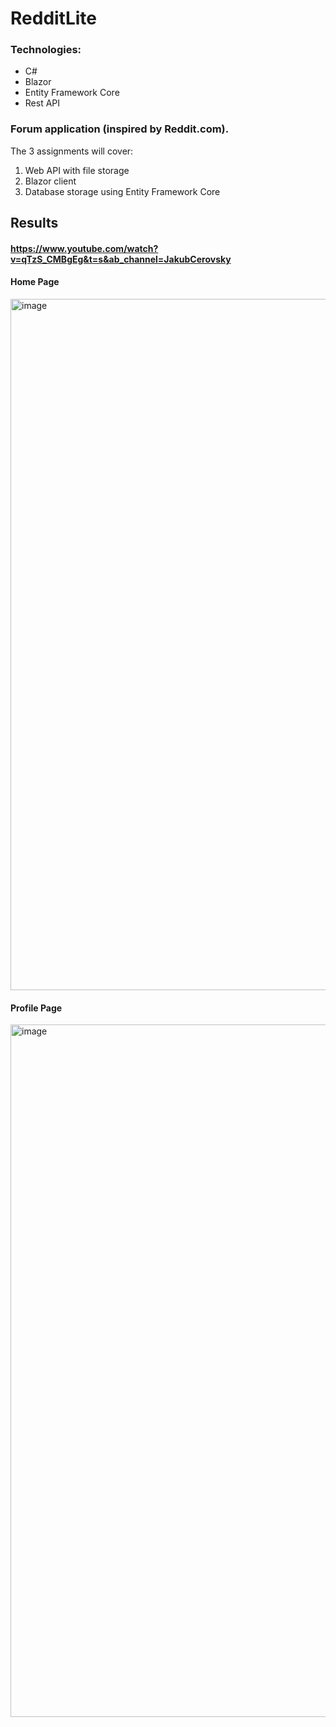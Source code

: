 # RedditLite

### Technologies:
-	C#
-	Blazor
-	Entity Framework Core
-	Rest API

### Forum application (inspired by Reddit.com).
The 3 assignments will cover:
1)	Web API with file storage
2)	Blazor client
3)	Database storage using Entity Framework Core


## Results

#### https://www.youtube.com/watch?v=qTzS_CMBgEg&t=s&ab_channel=JakubCerovsky

#### Home Page

<img width="1106" alt="image" src="https://github.com/JakubCerovsky/RedditLite/assets/95249435/c3a93765-b2e0-43cb-857a-3c6517cc70ff">

#### Profile Page

<img width="1108" alt="image" src="https://github.com/JakubCerovsky/RedditLite/assets/95249435/52010340-4c0d-455a-bcb7-4a0d9c5ccddb">

